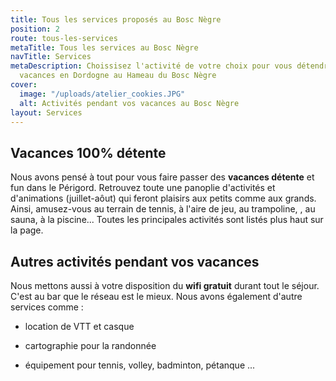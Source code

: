 ```yaml
---
title: Tous les services proposés au Bosc Nègre
position: 2
route: tous-les-services
metaTitle: Tous les services au Bosc Nègre
navTitle: Services
metaDescription: Choissisez l'activité de votre choix pour vous détendre pendant vos
  vacances en Dordogne au Hameau du Bosc Nègre
cover:
  image: "/uploads/atelier_cookies.JPG"
  alt: Activités pendant vos vacances au Bosc Nègre
layout: Services
---
```


## Vacances 100% détente

Nous avons pensé à tout pour vous faire passer des **vacances détente** et fun dans le Périgord.
Retrouvez toute une panoplie d'activités et d'animations (juillet-aôut) qui feront plaisirs aux petits comme aux grands. Ainsi, amusez-vous au terrain de tennis, à l'aire de jeu, au trampoline, , au sauna, à la piscine... Toutes les principales activités sont listés plus haut sur la page.

## Autres activités pendant vos vacances

Nous mettons aussi à votre disposition du **wifi gratuit** durant tout le séjour. C'est au bar que le réseau est le mieux.
Nous avons également d'autre services comme :

* location de VTT et casque

* cartographie pour la randonnée

* équipement pour tennis, volley, badminton, pétanque ...
  